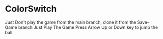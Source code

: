 # ColorSwitch
Just Don't play the game from the main branch, clone it from the Save-Game branch
Just Play The Game
Press Arrow Up or Down key to jump the ball.
